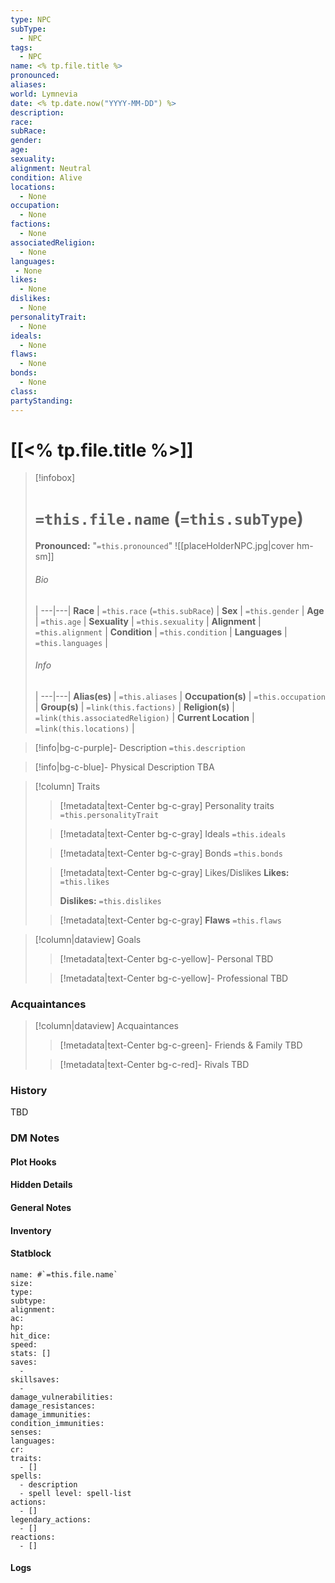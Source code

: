 ```yaml
---
type: NPC
subType:
  - NPC
tags:
  - NPC
name: <% tp.file.title %>
pronounced: 
aliases: 
world: Lymnevia
date: <% tp.date.now("YYYY-MM-DD") %>
description: 
race: 
subRace: 
gender: 
age: 
sexuality: 
alignment: Neutral
condition: Alive
locations:
  - None
occupation:
  - None
factions:
  - None
associatedReligion:
  - None
languages: 
 - None
likes:
  - None
dislikes:
  - None
personalityTrait:
  - None
ideals:
  - None
flaws:
  - None
bonds:
  - None
class: 
partyStanding:
---
```

# [[<% tp.file.title %>]]
> [!infobox]
> # `=this.file.name` (`=this.subType`)
> **Pronounced:**  "`=this.pronounced`"
> ![[placeHolderNPC.jpg|cover hm-sm]]
> ###### Bio
>  |
> ---|---|
> **Race** | `=this.race` (`=this.subRace`) |
> **Sex** | `=this.gender` |
> **Age** | `=this.age` |
> **Sexuality** | `=this.sexuality` |
> **Alignment** | `=this.alignment` |
> **Condition** | `=this.condition` |
> **Languages** | `=this.languages` |
> ###### Info
>  |
> ---|---|
> **Alias(es)** | `=this.aliases` |
> **Occupation(s)** | `=this.occupation` |
> **Group(s)** | `=link(this.factions)` |
> **Religion(s)** | `=link(this.associatedReligion)` |
> **Current Location** | `=link(this.locations)` |

> [!info|bg-c-purple]- Description
> `=this.description`

> [!info|bg-c-blue]- Physical Description
> TBA

> [!column] Traits
>> [!metadata|text-Center bg-c-gray] Personality traits
>> `=this.personalityTrait`
>
>> [!metadata|text-Center bg-c-gray] Ideals
>> `=this.ideals`
>
>> [!metadata|text-Center bg-c-gray] Bonds
>> `=this.bonds`
>
>> [!metadata|text-Center bg-c-gray] Likes/Dislikes
>> **Likes:** `=this.likes`
>>
>> **Dislikes:** `=this.dislikes`
>
>> [!metadata|text-Center bg-c-gray] **Flaws** 
>> `=this.flaws`

> [!column|dataview] Goals
>> [!metadata|text-Center bg-c-yellow]- Personal
>> TBD
>
>> [!metadata|text-Center bg-c-yellow]- Professional
>> TBD
>

### Acquaintances
> [!column|dataview] Acquaintances
>> [!metadata|text-Center bg-c-green]- Friends & Family
>> TBD
>
>> [!metadata|text-Center bg-c-red]- Rivals
>> TBD
>

### History
TBD

### DM Notes
#### Plot Hooks

#### Hidden Details

#### General Notes

#### Inventory 

#### Statblock
```statblock
name: #`=this.file.name`
size: 
type: 
subtype: 
alignment: 
ac: 
hp: 
hit_dice: 
speed: 
stats: []
saves:
  - 
skillsaves:
  - 
damage_vulnerabilities: 
damage_resistances: 
damage_immunities: 
condition_immunities: 
senses: 
languages: 
cr: 
traits:
  - []
spells:
  - description
  - spell level: spell-list
actions:
  - []
legendary_actions:
  - []
reactions:
  - []
```
#### Logs

